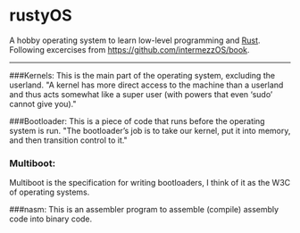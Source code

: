 # rustyOS
A hobby operating system to learn low-level programming and [Rust](https://www.rust-lang.org/).
Following excercises from https://github.com/intermezzOS/book.

---

###Kernels:
This is the main part of the operating system, excluding the userland. "A kernel has more direct access to the machine than a userland and thus acts somewhat like a super user (with powers that even ‘sudo’ cannot give you)."

###Bootloader:
This is a piece of code that runs before the operating system is run. "The bootloader’s job is to take our kernel, put it into memory, and then transition control to it."

### Multiboot:
Multiboot is the specification for writing bootloaders, I think of it as the W3C of operating systems.

###nasm:
This is an assembler program to assemble (compile) assembly code into binary code.
